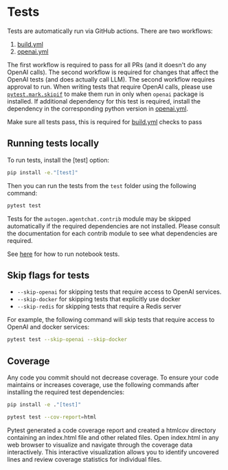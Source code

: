 # Tests

Tests are automatically run via GitHub actions. There are two workflows:

1. [build.yml](https://github.com/autogenhub/autogen/blob/main/.github/workflows/build.yml)
1. [openai.yml](https://github.com/autogenhub/autogen/blob/main/.github/workflows/openai.yml)

The first workflow is required to pass for all PRs (and it doesn't do any OpenAI calls). The second workflow is required for changes that affect the OpenAI tests (and does actually call LLM). The second workflow requires approval to run. When writing tests that require OpenAI calls, please use [`pytest.mark.skipif`](https://github.com/autogenhub/autogen/blob/b1adac515931bf236ac59224269eeec683a162ba/test/oai/test_client.py#L19) to make them run in only when `openai` package is installed. If additional dependency for this test is required, install the dependency in the corresponding python version in [openai.yml](https://github.com/autogenhub/autogen/blob/main/.github/workflows/openai.yml).

Make sure all tests pass, this is required for [build.yml](https://github.com/autogenhub/autogen/blob/main/.github/workflows/build.yml) checks to pass

## Running tests locally

To run tests, install the [test] option:

```bash
pip install -e."[test]"
```

Then you can run the tests from the `test` folder using the following command:

```bash
pytest test
```

Tests for the `autogen.agentchat.contrib` module may be skipped automatically if the
required dependencies are not installed. Please consult the documentation for
each contrib module to see what dependencies are required.

See [here](https://github.com/autogenhub/autogen/blob/main/notebook/contributing.md#testing) for how to run notebook tests.

## Skip flags for tests

- `--skip-openai` for skipping tests that require access to OpenAI services.
- `--skip-docker` for skipping tests that explicitly use docker
- `--skip-redis` for skipping tests that require a Redis server

For example, the following command will skip tests that require access to
OpenAI and docker services:

```bash
pytest test --skip-openai --skip-docker
```

## Coverage

Any code you commit should not decrease coverage. To ensure your code maintains or increases coverage, use the following commands after installing the required test dependencies:

```bash
pip install -e ."[test]"

pytest test --cov-report=html
```

Pytest generated a code coverage report and created a htmlcov directory containing an index.html file and other related files. Open index.html in any web browser to visualize and navigate through the coverage data interactively. This interactive visualization allows you to identify uncovered lines and review coverage statistics for individual files.
